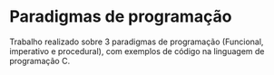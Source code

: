 # Paradigmas de programação
Trabalho realizado sobre 3 paradigmas de programação (Funcional, imperativo e procedural), com exemplos de código na linguagem de programação C.
